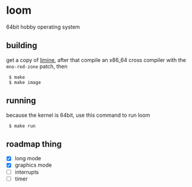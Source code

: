 # loom
64bit hobby operating system

## building
get a copy of [limine](https://github.com/limine-bootloader/limine/tree/v2.0-branch-binary),
after that compile an x86_64 cross compiler with the `mno-red-zone` patch, then

```console
 $ make
 $ make image
```

## running
because the kernel is 64bit, use this command to run loom

```console
 $ make run
```

## roadmap thing
- [x] long mode
- [x] graphics mode
- [ ] interrupts
- [ ] timer